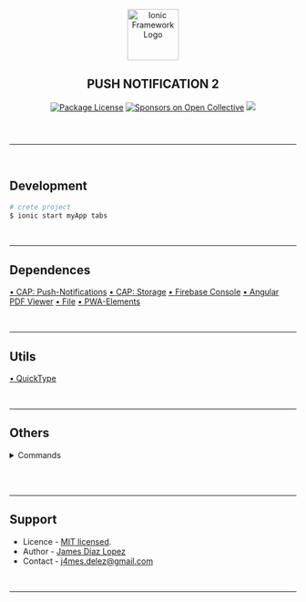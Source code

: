 <header>
  <p align="center">
    <a href="https://ionicframework.com/docs/developing/starting/" target="blank"><img src="https://ionicframework.com/docs/logos/ionic-text-docs-light.svg" width="90" alt="Ionic Framework Logo" /></a>
    <h2 align="center">PUSH NOTIFICATION 2</h2>
  </p>
  <section align="center">
  <a href="#"><img src="https://img.shields.io/npm/l/@nestjs/core.svg" alt="Package License" /></a>
  <a href="#"><img src="https://opencollective.com/nest/sponsors/badge.svg" alt="Sponsors on Open Collective" /></a>
  <a href="#"><img src="https://img.shields.io/twitter/follow/nestframework.svg?style=social&label=134%20Followers"></a>
  </section>
</header>
<hr/><br/>

<!-- %%%%%%%%%%%%%%%%%%%%%%%%%%%%%%%%%%%%%%%%%%%%%%%%%%%%%% -->

## Development

```bash
# crete project
$ ionic start myApp tabs

```

<br/><hr/>

## Dependences

[• CAP: Push-Notifications](https://ionicframework.com/docs/native/push-notifications)
[• CAP: Storage](https://ionicframework.com/docs/vue/storage)
[• Firebase Console](https://console.firebase.google.com/u/0/project/ionic-test-f7b5c/notification/compose?hl=es-419&campaignId=3502158233058825973)
[• Angular PDF Viewer](https://www.npmjs.com/package/ng2-pdf-viewer)
[• File](https://danielsogl.gitbook.io/awesome-cordova-plugins/file)
[• PWA-Elements](https://ionicframework.com/docs/v6/vue/your-first-app#pwa-elements)

<br/><hr/>

## Utils

[• QuickType](https://app.quicktype.io/)

<br/><hr/>

## Others

<!-- %%%%%%%%%%%%%%%%%%%%%%%%%%%%%%%%%%%%%%%% -->

<details><summary>Commands</summary>

```bash
# Dependencies
$ npm i cordova-plugin-file
$ npm i @ionic/pwa-elements
$ npm i @awesome-cordova-plugins/file
$ npm i ng2-pdf-viewer

# My Build
$ ionic build
$ ionic cap build android
$ ionic cap sync android
$ ionic cap update android
$ ionic cap open android
$ ionic cap run android -l --external

## OBS:
1. Project Structure [TR] >  Verify Android Gradle Plugin Version (7.2.2 / 7.3.3)
2. Settings > Build > Build Tools > Gradle > Gradle JDK (17)

# Build
$ ionic cap build android $ ionic cap build ios $ ionic cap build android --prod --release $ ionic cap build ios --prod --release

# Implementations
$ ionic cap add android $ ionic cap add ios $ ionic cap copy android $ ionic cap copy ios $ ionic cap open android $ ionic cap open ios

# Sync and update
$ ionic cap sync android $ ionic cap sync ios $ ionic cap update android $ ionic cap update ios

# Run
$ ionic cap run android $ ionic cap run ios $ ionic cap run android -l --external $ ionic cap run ios -l --external


```

</details><br/>

<!-- %%%%%%%%%%%%%%%%%%%%%%%%%%%%%%%%%%%%%%%% -->

<br/><hr/>

## Support

- Licence - [MIT licensed](LICENSE).
- Author - [James Diaz Lopez](https://www.linkedin.com/in/james-jalz/)
- Contact - [j4mes.delez@gmail.com](mailto:j4mes.delez@gmail.com)

<br/><hr/>

<!--
  APP LIFECYCLE STATE
  Resumed: The app is in the foreground
  Paused: The app is in the background
  Detached: The app is closed
  Inactive: App Partially visible, but not focused
-->

<!-- References -->
<!--
Push Notifications FCM ionic capacitor V3
https://www.youtube.com/watch?v=qAkCjAgusIc

push notification in ionic capacitor app
https://www.youtube.com/watch?v=Z9_laCsphR4

Ionic firebase push notification | ionic push notification using firebase cloud messaging
https://www.youtube.com/watch?v=yDJl-q19mH4

Ionic firebase push notification | ionic push notification using firebase cloud messaging
https://www.youtube.com/watch?v=5Fy5N9xtThg
 -->
